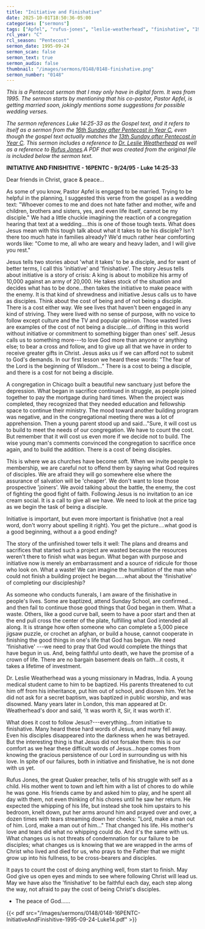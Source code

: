 ```yaml
---
title: "Initiative and Finishative"
date: 2025-10-01T18:50:36-05:00
categories: ["sermons"]
tags: ["Apfel", "rufus-jones", "leslie-weatherhead", "finishative", "1995"]
rcl_year: "C"
rcl_season: "Pentecost"
sermon_date: 1995-09-24
sermon_scan: false
sermon_text: true
sermon_audio: false
thumbnail: "/images/sermons/0148/0148-finishative.png"
sermon_number: "0148"
---
```


_This is a Pentecost sermon that I may only have in digital form. It was from 1995. The sermon starts by mentioning that his co-pastor, Pastor Apfel, is getting married soon, jokingly mentions some suggestions for possible wedding verses._

<!--more-->

_The sermon references Luke 14:25-33 as the Gospel text, and it refers to itself as a sermon from the [16th Sunday after Pentecost in Year C](https://lectionary.library.vanderbilt.edu/texts/?y=384&z=p&d=77), even though the gospel text actually matches the [13th Sunday after Pentecost in Year C](https://lectionary.library.vanderbilt.edu/texts/?y=384&z=p&d=72). This sermon includes a reference to [Dr. Leslie Weatherhead](https://en.wikipedia.org/wiki/Leslie_Weatherhead) as well as a reference to [Rufus Jones](https://en.wikipedia.org/wiki/Rufus_Jones_(writer)).A PDF that was created from the original file is included below the sermon text._

**INITIATIVE AND FINISHITIVE - 16PENTC - 9/24/95 - Luke 14:25-33**

Dear friends in Christ, grace & peace...

As some of you know, Pastor Apfel is engaged to be married.  Trying to be helpful in the planning, I suggested this verse from the gospel as a wedding text: "Whoever comes to me and does not hate father and mother, wife and children, brothers and sisters, yes, and even life itself, cannot be my disciple."  We had a little chuckle imagining the reaction of a congregation hearing that text at a wedding....this is one of those tough texts.  What does Jesus mean with this tough talk about what it takes to be his disciple?  Isn't there too much hate in families already?  We'd much rather hear comforting words like: "Come to me, all who are weary and heavy laden, and I will give you rest."

Jesus tells two stories about 'what it takes' to be a disciple, and for want of better terms, I call this 'initiative' and 'finishative'.  The story Jesus tells about initiative is a story of crisis:  A king is about to mobilize his army of 10,000 against an army of 20,000.  He takes stock of the situation and decides what has to be done...then takes the initiative to make peace with the enemy.  It is that kind of shrewdness and initiative Jesus calls us to have as disciples.  Think about the cost of being and of not being a disciple.  There is a cost either way.  We see lives that haven't been engaged in any kind of striving.  They were lived with no sense of purpose, with no voice to follow except culture and the TV and popular opinion.  Those wasted lives are examples of the cost of not being a disciple....of drifting in this world without initiative or commitment to something bigger than ones' self.  Jesus calls us to something more---to love God more than anyone or anything else; to bear a cross and follow, and to give up all that we have in order to receive greater gifts in Christ.  Jesus asks us if we can afford not to submit to God's demands.  In our first lesson we heard these words:  "The fear of the Lord is the beginning of Wisdom..."  There is a cost to being a disciple, and there is a cost for not being a disciple.

A congregation in Chicago built a beautiful new sanctuary just before the depression.  What began in sacrifice continued in struggle, as people joined together to pay the mortgage during hard times.  When the project was completed, they recognized that they needed education and fellowship space to continue their ministry.  The mood toward another building program was negative, and in the congregational meeting there was a lot of apprehension.  Then a young parent stood up and said..."Sure, it will cost us to build to meet the needs of our congregation.  We have to count the cost.  But remember that it will cost us even more if we decide not to build.  The wise young man's comments convinced the congregation to sacrifice once again, and to build the addition.  There is a cost of being disciples.    

This is where we as churches have become soft.  When we invite people to membership, we are careful not to offend them by saying what God requires of disciples.  We are afraid they will go somewhere else where the assurance of salvation will be 'cheaper'.  We don't want to lose those prospective 'joiners'.  We avoid talking about the battle, the enemy, the cost of fighting the good fight of faith.  Following Jesus is no invitation to an ice cream social.  It is a call to give all we have. We need to look at the price tag as we begin the task of being a disciple.

Initiative is important, but even more important is finishative (not a real word, don't worry about spelling it right).  You get the picture....what good is a good beginning, without a a good ending?

The story of the unfinished tower tells it well: The plans and dreams and sacrifices that started such a project are wasted because the resources weren't there to finish what was begun.  What began with purpose and initiative now is merely an embarrassment and a source of ridicule for those who look on.  What a waste!  We can imagine the humiliation of the man who could not finish a building project he began......what about the 'finishative' of completing our discipleship?

As someone who conducts funerals, I am aware of the finishative in people's lives.  Some are baptized, attend Sunday School, are confirmed... and then fail to continue those good things that God began in them.  What a waste.  Others, like a good curve ball, seem to have a poor start and then at the end pull cross the center of the plate, fulfilling what God intended all along.  It is strange how often someone who can complete a 5,000 piece jigsaw puzzle, or crochet an afghan, or build a house, cannot cooperate in finishing the good things in one's life that God has begun.  We need 'finishative' ---we need to pray that God would complete the things that have begun in us.  And, being faithful unto death, we have the promise of a crown of life.  There are no bargain basement deals on faith...it costs, it takes a lifetime of investment.

Dr. Leslie Weatherhead was a young missionary in Madras, India. A young medical student came to him to be baptized.  His parents threatened to cut him off from his inheritance, put him out of school, and disown him.  Yet he did not ask for a secret baptism, was baptized in public worship, and was disowned.  Many years later in London, this man appeared at Dr. Weatherhead's door and said, 'It was worth it, Sir, it was worth it'.

What does it cost to follow Jesus?---everything...from initiative to finishative.  Many heard these hard words of Jesus, and many fell away.  Even his disciples disappeared into the darkness when he was betrayed.  But the interesting thing is that Jesus did not forsake them: this is our comfort as we hear these difficult words of Jesus...hope comes from knowing  the gracious persistence of our Lord in surrounding us with his love.  In spite of our failures, both in initiative and finishative, he is not done with us yet.

Rufus Jones, the great Quaker preacher, tells of his struggle with self as a child.  His mother went to town and left him with a list of chores to do while he was gone.  His friends came by and asked him to play, and he spent all day with them, not even thinking of his chores until he saw her return.  He expected the whipping of his life, but instead she took him upstairs to his bedroom, knelt down, put her arms around him and prayed over and over, a dozen times with tears streaming down her cheeks: "Lord, make a man out of him.  Lord, make a man out of him..."  That changed his life.  His mother's love and tears did what no whipping could do.  And it's the same with us.  What changes us is not threats of condemnation for our failure to be disciples; what changes us is knowing that we are wrapped in the arms of Christ who lived and died for us, who prays to the Father that we might grow up into his fullness, to be cross-bearers and disciples.

It pays to count the cost of doing anything well, from start to finish.  May God give us open eyes and minds to see where following Christ will lead us.  May we have also the 'finishative' to be faithful each day, each step along the way, not afraid to pay the cost of being Christ's disciples.            

+ The peace of God......

{{< pdf src="/images/sermons/0148/0148-16PENTC-InitiativeAndFinishitive-1995-09-24-Luke14.pdf" >}}

